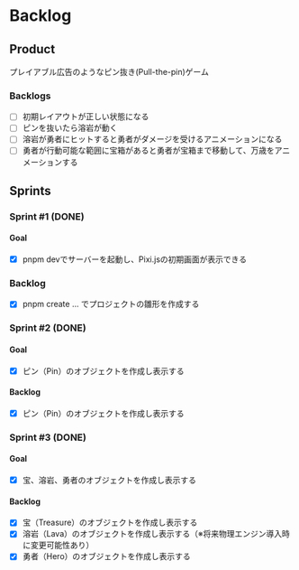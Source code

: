 # Backlog

## Product

プレイアブル広告のようなピン抜き(Pull-the-pin)ゲーム

### Backlogs

- [ ] 初期レイアウトが正しい状態になる
- [ ] ピンを抜いたら溶岩が動く
- [ ] 溶岩が勇者にヒットすると勇者がダメージを受けるアニメーションになる
- [ ] 勇者が行動可能な範囲に宝箱があると勇者が宝箱まで移動して、万歳をアニメーションする

## Sprints

### Sprint #1 (DONE)

#### Goal

- [x] pnpm devでサーバーを起動し、Pixi.jsの初期画面が表示できる

### Backlog

- [x] pnpm create ... でプロジェクトの雛形を作成する

### Sprint #2 (DONE)

#### Goal

- [x] ピン（Pin）のオブジェクトを作成し表示する

#### Backlog

- [x] ピン（Pin）のオブジェクトを作成し表示する

### Sprint #3 (DONE)

#### Goal

- [x] 宝、溶岩、勇者のオブジェクトを作成し表示する

#### Backlog

- [x] 宝（Treasure）のオブジェクトを作成し表示する
- [x] 溶岩（Lava）のオブジェクトを作成し表示する（※将来物理エンジン導入時に変更可能性あり）
- [x] 勇者（Hero）のオブジェクトを作成し表示する
